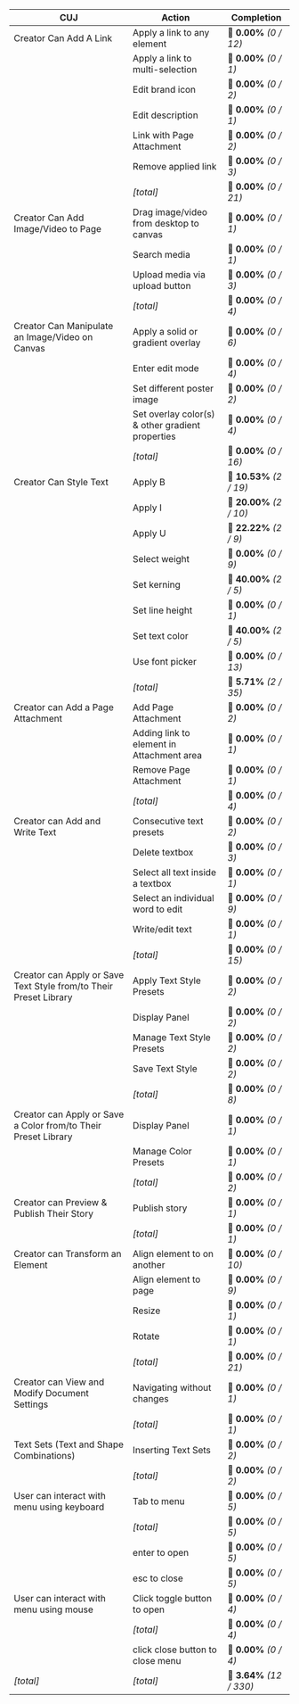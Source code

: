 | **CUJ**                                                           | **Action**                                       | **Completion**            |
| ----------------------------------------------------------------- | ------------------------------------------------ | ------------------------- |
| Creator Can Add A Link                                            | Apply a link to any element                      | 🚨 **0.00%** *(0 / 12)*   |
|                                                                   | Apply a link to multi-selection                  | 🚨 **0.00%** *(0 / 1)*    |
|                                                                   | Edit brand icon                                  | 🚨 **0.00%** *(0 / 2)*    |
|                                                                   | Edit description                                 | 🚨 **0.00%** *(0 / 1)*    |
|                                                                   | Link with Page Attachment                        | 🚨 **0.00%** *(0 / 2)*    |
|                                                                   | Remove applied link                              | 🚨 **0.00%** *(0 / 3)*    |
|                                                                   | *[total]*                                        | 🚨 **0.00%** *(0 / 21)*   |
| Creator Can Add Image/Video to Page                               | Drag image/video from desktop to canvas          | 🚨 **0.00%** *(0 / 1)*    |
|                                                                   | Search media                                     | 🚨 **0.00%** *(0 / 1)*    |
|                                                                   | Upload media via upload button                   | 🚨 **0.00%** *(0 / 3)*    |
|                                                                   | *[total]*                                        | 🚨 **0.00%** *(0 / 4)*    |
| Creator Can Manipulate an Image/Video on Canvas                   | Apply a solid or gradient overlay                | 🚨 **0.00%** *(0 / 6)*    |
|                                                                   | Enter edit mode                                  | 🚨 **0.00%** *(0 / 4)*    |
|                                                                   | Set different poster image                       | 🚨 **0.00%** *(0 / 2)*    |
|                                                                   | Set overlay color(s) & other gradient properties | 🚨 **0.00%** *(0 / 4)*    |
|                                                                   | *[total]*                                        | 🚨 **0.00%** *(0 / 16)*   |
| Creator Can Style Text                                            | Apply B                                          | 🚨 **10.53%** *(2 / 19)*  |
|                                                                   | Apply I                                          | 🚨 **20.00%** *(2 / 10)*  |
|                                                                   | Apply U                                          | 🚨 **22.22%** *(2 / 9)*   |
|                                                                   | Select weight                                    | 🚨 **0.00%** *(0 / 9)*    |
|                                                                   | Set kerning                                      | 🚨 **40.00%** *(2 / 5)*   |
|                                                                   | Set line height                                  | 🚨 **0.00%** *(0 / 1)*    |
|                                                                   | Set text color                                   | 🚨 **40.00%** *(2 / 5)*   |
|                                                                   | Use font picker                                  | 🚨 **0.00%** *(0 / 13)*   |
|                                                                   | *[total]*                                        | 🚨 **5.71%** *(2 / 35)*   |
| Creator can Add a Page Attachment                                 | Add Page Attachment                              | 🚨 **0.00%** *(0 / 2)*    |
|                                                                   | Adding link to element in Attachment area        | 🚨 **0.00%** *(0 / 1)*    |
|                                                                   | Remove Page Attachment                           | 🚨 **0.00%** *(0 / 1)*    |
|                                                                   | *[total]*                                        | 🚨 **0.00%** *(0 / 4)*    |
| Creator can Add and Write Text                                    | Consecutive text presets                         | 🚨 **0.00%** *(0 / 2)*    |
|                                                                   | Delete textbox                                   | 🚨 **0.00%** *(0 / 3)*    |
|                                                                   | Select all text inside a textbox                 | 🚨 **0.00%** *(0 / 1)*    |
|                                                                   | Select an individual word to edit                | 🚨 **0.00%** *(0 / 9)*    |
|                                                                   | Write/edit text                                  | 🚨 **0.00%** *(0 / 1)*    |
|                                                                   | *[total]*                                        | 🚨 **0.00%** *(0 / 15)*   |
| Creator can Apply or Save Text Style from/to Their Preset Library | Apply Text Style Presets                         | 🚨 **0.00%** *(0 / 2)*    |
|                                                                   | Display Panel                                    | 🚨 **0.00%** *(0 / 2)*    |
|                                                                   | Manage Text Style Presets                        | 🚨 **0.00%** *(0 / 2)*    |
|                                                                   | Save Text Style                                  | 🚨 **0.00%** *(0 / 2)*    |
|                                                                   | *[total]*                                        | 🚨 **0.00%** *(0 / 8)*    |
| Creator can Apply or Save a Color from/to Their Preset Library    | Display Panel                                    | 🚨 **0.00%** *(0 / 1)*    |
|                                                                   | Manage Color Presets                             | 🚨 **0.00%** *(0 / 1)*    |
|                                                                   | *[total]*                                        | 🚨 **0.00%** *(0 / 2)*    |
| Creator can Preview & Publish Their Story                         | Publish story                                    | 🚨 **0.00%** *(0 / 1)*    |
|                                                                   | *[total]*                                        | 🚨 **0.00%** *(0 / 1)*    |
| Creator can Transform an Element                                  | Align element to on another                      | 🚨 **0.00%** *(0 / 10)*   |
|                                                                   | Align element to page                            | 🚨 **0.00%** *(0 / 9)*    |
|                                                                   | Resize                                           | 🚨 **0.00%** *(0 / 1)*    |
|                                                                   | Rotate                                           | 🚨 **0.00%** *(0 / 1)*    |
|                                                                   | *[total]*                                        | 🚨 **0.00%** *(0 / 21)*   |
| Creator can View and Modify Document Settings                     | Navigating without changes                       | 🚨 **0.00%** *(0 / 1)*    |
|                                                                   | *[total]*                                        | 🚨 **0.00%** *(0 / 1)*    |
| Text Sets (Text and Shape Combinations)                           | Inserting Text Sets                              | 🚨 **0.00%** *(0 / 2)*    |
|                                                                   | *[total]*                                        | 🚨 **0.00%** *(0 / 2)*    |
| User can interact with menu using keyboard                        | Tab to menu                                      | 🚨 **0.00%** *(0 / 5)*    |
|                                                                   | *[total]*                                        | 🚨 **0.00%** *(0 / 5)*    |
|                                                                   | enter to open                                    | 🚨 **0.00%** *(0 / 5)*    |
|                                                                   | esc to close                                     | 🚨 **0.00%** *(0 / 5)*    |
| User can interact with menu using mouse                           | Click toggle button to open                      | 🚨 **0.00%** *(0 / 4)*    |
|                                                                   | *[total]*                                        | 🚨 **0.00%** *(0 / 4)*    |
|                                                                   | click close button to close menu                 | 🚨 **0.00%** *(0 / 4)*    |
| *\[total\]*                                                       | *\[total\]*                                      | 🚨 **3.64%** *(12 / 330)* |